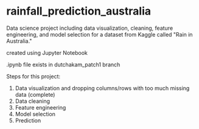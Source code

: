 # rainfall_prediction_australia
Data science project including data visualization, cleaning, feature engineering, and model selection for a dataset from Kaggle called "Rain in Australia."

created using Jupyter Notebook

.ipynb file exists in dutchakam_patch1 branch

Steps for this project:
  1. Data visualization and dropping columns/rows with too much missing data (complete)
  2. Data cleaning
  3. Feature engineering
  4. Model selection
  5. Prediction


